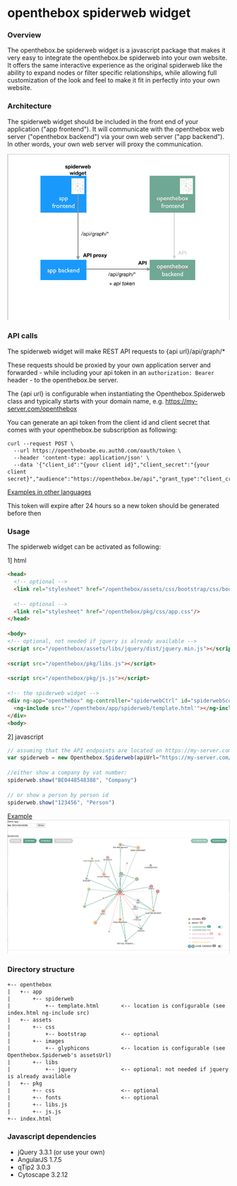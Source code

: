# openthebox spiderweb widget

### Overview

The openthebox.be spiderweb widget is a javascript package that makes it very easy to integrate the openthebox.be spiderweb into your own website. It offers the same interactive experience as the original spiderweb like the ability to expand nodes or filter specific relationships, while allowing full customization of the look and feel to make it fit in perfectly into your own website.

### Architecture

The spiderweb widget should be included in the front end of your application ("app frontend"). It will communicate with the openthebox web server ("openthebox backend") via your own web server ("app backend"). In other words, your own web server will proxy the communication.

![](architecture.png)

### API calls

The spiderweb widget will make REST API requests to {api url}/api/graph/*

These requests should be proxied by your own application server and forwarded - while including your api token in an ```authorization: Bearer``` header - to the openthebox.be server.

The {api url} is configurable when instantiating the Openthebox.Spiderweb class and typically starts with your domain name, e.g. https://my-server.com/openthebox

You can generate an api token from the client id and client secret that comes with your openthebox.be subscription as following:

```curl
curl --request POST \
  --url https://opentheboxbe.eu.auth0.com/oauth/token \
  --header 'content-type: application/json' \
  --data '{"client_id":"{your client id}","client_secret":"{your client secret}","audience":"https://openthebox.be/api","grant_type":"client_credentials"}'
```

[Examples in other languages](https://auth0.com/docs/api/management/v2/get-access-tokens-for-production)

This token will expire after 24 hours so a new token should be generated before then  

### Usage
The spiderweb widget can be activated as following:

1] html
```html
<head>
  <!-- optional -->
  <link rel="stylesheet" href="/openthebox/assets/css/bootstrap/css/bootstrap.min.css">

  <!-- optional -->
  <link rel="stylesheet" href="/openthebox/pkg/css/app.css"/>
</head>

<body>
<!-- optional, not needed if jquery is already available -->
<script src="/openthebox/assets/libs/jquery/dist/jquery.min.js"></script>

<script src="/openthebox/pkg/libs.js"></script>

<script src="/openthebox/pkg/js.js"></script>

<!-- the spiderweb widget -->
<div ng-app="openthebox" ng-controller="spiderwebCtrl" id="spiderwebScope">
  <ng-include src="'/openthebox/app/spiderweb/template.html'"></ng-include>
</div>
<body>
```

2] javascript
```javascript
// assuming that the API endpoints are located on https://my-server.com/openthebox/api/graph and the images are located on /openthebox/assets
var spiderweb = new Openthebox.Spiderweb(apiUrl="https://my-server.com/openthebox", assetsUrl="/openthebox/assets")

//either show a company by vat number:
spiderweb.show("BE0448548388", "Company")

// or show a person by person id
spiderweb.show("123456", "Person")
```

[Example](index.html)
![](spiderweb.png)

### Directory structure

```
+-- openthebox
|   +-- app
|       +-- spiderweb
|           +-- template.html       <-- location is configurable (see index.html ng-include src)
|   +-- assets
|       +-- css
|           +-- bootstrap           <-- optional
|       +-- images
|           +-- glyphicons          <-- location is configurable (see Openthebox.Spiderweb's assetsUrl)
|       +-- libs
|           +-- jquery              <-- optional: not needed if jquery is already available
|   +-- pkg
|       +-- css                     <-- optional
|       +-- fonts                   <-- optional
|       +-- libs.js
|       +-- js.js
+-- index.html
```

### Javascript dependencies

- jQuery 3.3.1 (or use your own)
- AngularJS 1.7.5
- qTip2 3.0.3
- Cytoscape 3.2.12




